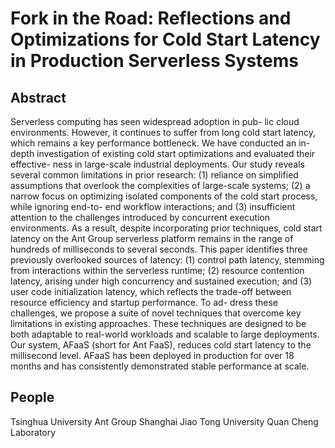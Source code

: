 # Fork in the Road: Reflections and Optimizations for Cold Start Latency in Production Serverless Systems

## Abstract
Serverless computing has seen widespread adoption in pub-
lic cloud environments. However, it continues to suffer from
long cold start latency, which remains a key performance
bottleneck. We have conducted an in-depth investigation of
existing cold start optimizations and evaluated their effective-
ness in large-scale industrial deployments. Our study reveals
several common limitations in prior research: (1) reliance
on simplified assumptions that overlook the complexities of
large-scale systems; (2) a narrow focus on optimizing isolated
components of the cold start process, while ignoring end-to-
end workflow interactions; and (3) insufficient attention to the
challenges introduced by concurrent execution environments.
As a result, despite incorporating prior techniques, cold start
latency on the Ant Group serverless platform remains in the
range of hundreds of milliseconds to several seconds.
This paper identifies three previously overlooked sources of
latency: (1) control path latency, stemming from interactions
within the serverless runtime; (2) resource contention latency,
arising under high concurrency and sustained execution; and
(3) user code initialization latency, which reflects the trade-off
between resource efficiency and startup performance. To ad-
dress these challenges, we propose a suite of novel techniques
that overcome key limitations in existing approaches. These
techniques are designed to be both adaptable to real-world
workloads and scalable to large deployments. Our system,
AFaaS (short for Ant FaaS), reduces cold start latency to the
millisecond level. AFaaS has been deployed in production
for over 18 months and has consistently demonstrated stable
performance at scale.

## People
Tsinghua University
Ant Group
Shanghai Jiao Tong University
Quan Cheng Laboratory